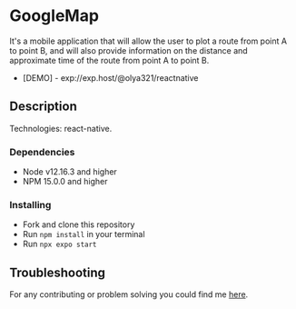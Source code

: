 # GoogleMap

It's a mobile application that will allow the user to plot a route from point A to point B,
and will also provide information on the distance and approximate time of the route from point A to point B.
- [DEMO] - exp://exp.host/@olya321/reactnative

## Description

Technologies: react-native.

### Dependencies
* Node v12.16.3 and higher
* NPM 15.0.0 and higher

### Installing
* Fork and clone this repository
* Run `npm install` in your terminal
* Run `npx expo start`

## Troubleshooting

For any contributing or problem solving you could find me [here](https://t.me/olya_bush_3).
